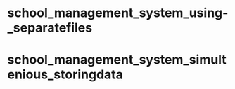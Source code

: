 # school_management_system_using-_separatefiles
# school_management_system_simultenious_storingdata
